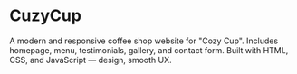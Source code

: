 # CuzyCup
A modern and responsive coffee shop website for "Cozy Cup". Includes homepage, menu, testimonials, gallery, and contact form. Built with HTML, CSS, and JavaScript — design, smooth UX.
